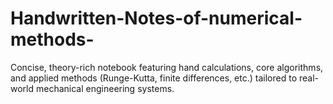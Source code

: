 # Handwritten-Notes-of-numerical-methods-
Concise, theory-rich notebook featuring hand calculations, core algorithms, and applied methods (Runge-Kutta, finite differences, etc.) tailored to real-world mechanical engineering systems.
